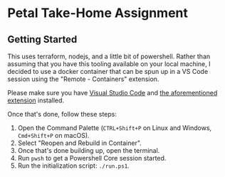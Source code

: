 # Petal Take-Home Assignment

## Getting Started ##
This uses terraform, nodejs, and a little bit of powershell.  Rather than assuming that you have this tooling available on your local machine, I decided to use a docker container that can be spun up in a VS Code session using the "Remote - Containers" extension.  

Please make sure you have [Visual Studio Code](https://code.visualstudio.com/) and [the aforementioned extension](https://marketplace.visualstudio.com/items?itemName=ms-vscode-remote.remote-containers) installed.

Once that's done, follow these steps:
1. Open the Command Palette (`CTRL+Shift+P` on Linux and Windows, `Cmd+Shift+P` on macOS).
1. Select "Reopen and Rebuild in Container".
1. Once that's done building up, open the terminal.
1. Run `pwsh` to get a Powershell Core session started.
1. Run the initialization script: `./run.ps1`.
